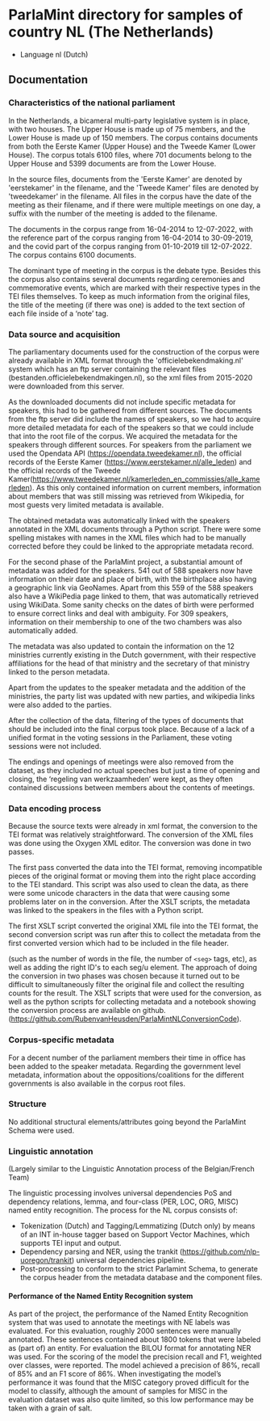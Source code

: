 # ParlaMint directory for samples of country NL (The Netherlands)

- Language nl (Dutch)

## Documentation

### Characteristics of the national parliament

In the Netherlands, a bicameral multi-party legislative system is in place, with two houses. The Upper House is made up of 75 members, and the Lower House is made up of 150 members. The corpus contains documents from both the Eerste Kamer (Upper House) and the Tweede Kamer (Lower House). The corpus totals 6100 files, where 701 documents belong to the Upper House and 5399 documents are from the Lower House.

In the source files, documents from the 'Eerste Kamer' are denoted by 'eerstekamer' in the filename, and the 'Tweede Kamer' files are denoted by 'tweedekamer' in the filename. All files in the corpus have the date of the meeting as their filename, and if there were multiple meetings on one day, a suffix with the number of the meeting is added to the filename.

The documents in the corpus range from 16-04-2014 to 12-07-2022, with the reference part of the corpus ranging from 16-04-2014 to 30-09-2019, and the covid part of the corpus ranging from 01-10-2019 till 12-07-2022. The corpus contains 6100 documents.

The dominant type of meeting in the corpus is the debate type.  Besides this the corpus also contains several documents regarding ceremonies and commemorative events, which are marked with their respective types in the TEI files themselves. To keep as much information from the original files, the title of the meeting (if there was one) is added to the text section of each file inside of a ‘note’ tag.

### Data source and acquisition

The parliamentary documents used for the construction of the corpus were already available in XML format through the 'officielebekendmaking.nl' system which has an ftp server containing the relevant files (bestanden.officielebekendmakingen.nl), so the xml files from 2015-2020 were downloaded from this server.

As the downloaded documents did not include specific metadata for speakers, this had to be gathered from different sources. The documents from the ftp server did include the names of speakers, so we had to acquire more detailed metadata for each of the speakers so that we could include that into the root file of the corpus. We acquired the metadata for the speakers through different sources. For speakers from the parliament we used the Opendata API (https://opendata.tweedekamer.nl), the official records of the Eerste Kamer (https://www.eerstekamer.nl/alle_leden) and the official records of the Tweede Kamer(https://www.tweedekamer.nl/kamerleden_en_commissies/alle_kamerleden). As this only contained information on current members, information about members that was still missing was retrieved from Wikipedia, for most guests very limited metadata is available.

The obtained metadata was automatically linked with the speakers annotated in the XML documents through a Python script. There were some spelling mistakes with names in the XML files which had to be manually corrected before they could be linked to the appropriate metadata record.

For the second phase of the ParlaMint project, a substantial amount of metadata was added for the speakers. 541 out of 588 speakers now have information on their date and place of birth, with the birthplace also having a geographic link via GeoNames. Apart from this 559 of the 588 speakers also have a WikiPedia page linked to them, that was automatically retrieved using WikiData. Some sanity checks on the dates of birth were performed to ensure correct links and deal with ambiguity. For 309 speakers, information on their membership to one of the two chambers was also automatically added.

The metadata was also updated to contain the information on the 12 ministries currently existing in the Dutch government, with their respective affiliations for the head of that ministry and the secretary of that ministry linked to the person metadata.

Apart from the updates to the speaker metadata and the addition of the ministries, the party list was updated with new parties, and wikipedia links were also added to the parties.

After the collection of the data, filtering of the types of documents that should be included into the final corpus took place. Because of a lack of a unified format in the voting sessions in the Parliament, these voting sessions were not included.

The endings and openings of meetings were also removed from the dataset, as they included no actual speeches but just a time of opening  and closing, the ‘regeling van werkzaamheden’ were kept, as they often contained discussions between members about the contents of meetings.

### Data encoding process

Because the source texts were already in xml format, the conversion to the TEI format was relatively straightforward. The conversion of the XML files was done using the Oxygen XML editor. The conversion was done in two passes.

The first pass converted the data into the TEI format, removing incompatible pieces of the original format or moving them into the right place according to the TEI standard.  This script was also used to clean the data, as there were some unicode characters in the data that were causing some problems later on in the conversion. After the XSLT scripts, the metadata was linked to the speakers in the files with a Python script.

The first XSLT script converted the original XML file into the TEI format, the second conversion script was run after this to collect the metadata from the first converted version which had to be included in the file header.

(such as the number of words in the file, the number of `<seg>` tags, etc), as well as adding the right ID's to each seg/u element. The approach of doing the conversion in two phases was chosen because it turned out to be difficult to simultaneously filter the original file and collect the resulting counts for the result. The XSLT scripts that were used for the conversion, as well as the python scripts for collecting metadata and a notebook showing the conversion process are available on github.
(https://github.com/RubenvanHeusden/ParlaMintNLConversionCode).

### Corpus-specific metadata

For a decent number of the parliament members their time in office has been added to the speaker metadata. Regarding the government level metadata, information about the oppositions/coalitions for the different governments is also available in the corpus root files.

### Structure

No additional structural elements/attributes going beyond the ParlaMint Schema were used.

### Linguistic annotation

(Largely similar to the Linguistic Annotation process of the Belgian/French Team)

The linguistic processing involves universal dependencies PoS and dependency relations, lemma, and four-class (PER, LOC, ORG, MISC) named entity recognition. The process for the NL corpus consists of:

- Tokenization (Dutch) and Tagging/Lemmatizing (Dutch only) by means of an INT in-house tagger based on Support Vector Machines, which supports TEI input and output.
- Dependency parsing and NER, using the trankit (https://github.com/nlp-uoregon/trankit) universal dependencies pipeline.
- Post-processing to conform to the strict Parlamint Schema, to generate the corpus header from the metadata database and the component files.

#### Performance of the Named Entity Recognition system

As part of the project, the performance of the Named Entity Recognition system that was used to annotate the meetings with NE labels was evaluated. For this evaluation, roughly 2000 sentences were manually annotated. These sentences contained about 1800 tokens that were labeled as (part of) an entity. For evaluation the BILOU format for annotating NER was used. For the scoring of the model the precision recall and F1, weighted over classes, were reported. The model achieved a precision of 86%, recall of 85% and an F1 score of 86%. When investigating the model’s performance it was found that the MISC category proved difficult for the model to classify, although the amount of samples for MISC in the evaluation dataset was also quite limited, so this low performance may be taken with a grain of salt.

